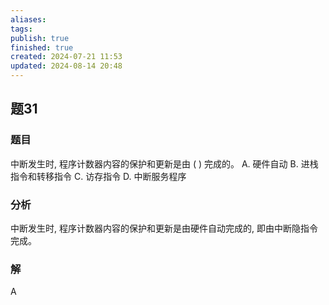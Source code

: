 ```yaml
---
aliases: 
tags: 
publish: true
finished: true
created: 2024-07-21 11:53
updated: 2024-08-14 20:48
---
```


## 题31
### 题目
中断发生时, 程序计数器内容的保护和更新是由 ( ) 完成的。
A. 硬件自动 
B. 进栈指令和转移指令
C. 访存指令 
D. 中断服务程序
### 分析
中断发生时, 程序计数器内容的保护和更新是由硬件自动完成的, 即由中断隐指令完成。
### 解
A